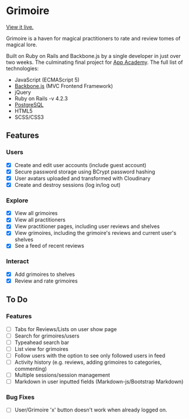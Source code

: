# Grimoire

[View it live.][site]

[site]: http://grimoire.site/

Grimoire is a haven for magical practitioners to rate and review tomes of magical lore.

Built on Ruby on Rails and Backbone.js by a single developer in just over two weeks. The culminating final project for [App Academy][app-academy]. The full list of technologies:
* JavaScript (ECMAScript 5)
* [Backbone.js][backbone] (MVC Frontend Framework)
* jQuery
* Ruby on Rails -v 4.2.3
* [PostgreSQL][postgres]
* HTML5
* SCSS/CSS3

[app-academy]: https://www.appacademy.io/
[backbone]: https://github.com/jashkenas/backbone
[postgres]: https://github.com/postgres/postgres

## Features
### Users
- [x] Create and edit user accounts (include guest account)
- [x] Secure password storage using BCrypt password hashing
- [x] User avatars uploaded and transformed with Cloudinary
- [x] Create and destroy sessions (log in/log out)

### Explore
- [x] View all grimoires
- [x] View all practitioners
- [x] View practitioner pages, including user reviews and shelves
- [x] View grimoires, including the grimoire's reviews and current user's shelves
- [x] See a feed of recent reviews

### Interact
- [x] Add grimoires to shelves
- [x] Review and rate grimoires

## To Do
### Features
- [ ] Tabs for Reviews/Lists on user show page
- [ ] Search for grimoires/users
- [ ] Typeahead search bar
- [ ] List view for grimoires
- [ ] Follow users with the option to see only followed users in feed
- [ ] Activity history (e.g. reviews, adding grimoires to categories, commenting)
- [ ] Multiple sessions/session management
- [ ] Markdown in user inputted fields (Markdown-js/Bootstrap Markdown)

### Bug Fixes
- [ ] User/Grimoire 'x' button doesn't work when already logged on.
